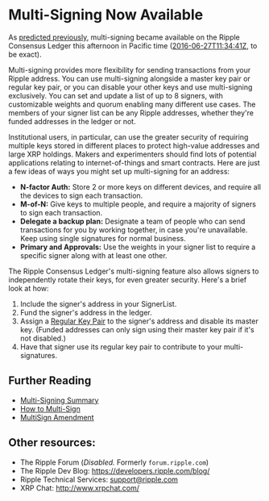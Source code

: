 # Multi-Signing Now Available #

As [predicted previously](https://developers.ripple.com/blog/2016/multisign-reminder.html), multi-signing became available on the Ripple Consensus Ledger this afternoon in Pacific time ([2016-06-27T11:34:41Z](https://xrpcharts.ripple.com/#/transactions/168F8B15F643395E59B9977FC99D6310E8708111C85659A9BAF8B9222EEAC5A7), to be exact).

Multi-signing provides more flexibility for sending transactions from your Ripple address. You can use multi-signing alongside a master key pair or regular key pair, or you can disable your other keys and use multi-signing exclusively. You can set and update a list of up to 8 signers, with customizable weights and quorum enabling many different use cases. The members of your signer list can be any Ripple addresses, whether they're funded addresses in the ledger or not.

Institutional users, in particular, can use the greater security of requiring multiple keys stored in different places to protect high-value addresses and large XRP holdings. Makers and experimenters should find lots of potential applications relating to internet-of-things and smart contracts. Here are just a few ideas of ways you might set up multi-signing for an address:

- **N-factor Auth:** Store 2 or more keys on different devices, and require all the devices to sign each transaction.
- **M-of-N:** Give keys to multiple people, and require a majority of signers to sign each transaction.
- **Delegate a backup plan:** Designate a team of people who can send transactions for you by working together, in case you're unavailable. Keep using single signatures for normal business.
- **Primary and Approvals:** Use the weights in your signer list to require a specific signer along with at least one other.

The Ripple Consensus Ledger's multi-signing feature also allows signers to independently rotate their keys, for even greater security. Here's a brief look at how:

1. Include the signer's address in your SignerList.
2. Fund the signer's address in the ledger.
3. Assign a [Regular Key Pair](https://ripple.com/build/transactions/#setregularkey) to the signer's address and disable its master key. (Funded addresses can only sign using their master key pair if it's not disabled.)
4. Have that signer use its regular key pair to contribute to your multi-signatures.


## Further Reading ##

- [Multi-Signing Summary](https://ripple.com/build/transactions/#multi-signing)
- [How to Multi-Sign](https://ripple.com/build/how-to-multi-sign/)
- [MultiSign Amendment](https://ripple.com/build/amendments/#multisign)


## Other resources: ##

* The Ripple Forum (_Disabled._ Formerly `forum.ripple.com`)
* The Ripple Dev Blog: <https://developers.ripple.com/blog/>
* Ripple Technical Services: [support@ripple.com](mailto:support@ripple.com)
* XRP Chat: <http://www.xrpchat.com/>
